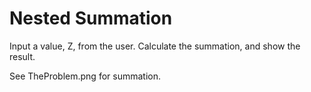 # Nested Summation

Input a value, Z, from the user. Calculate the summation, and show the result.

See TheProblem.png for summation.
